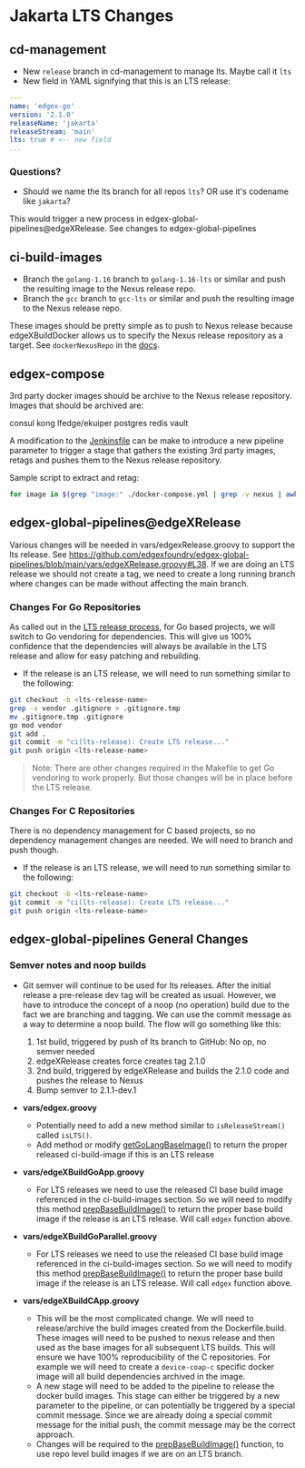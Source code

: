 # Jakarta LTS Changes

## cd-management

* New `release` branch in cd-management to manage lts. Maybe call it `lts`
* New field in YAML signifying that this is an LTS release:

```yaml
---
name: 'edgex-go'
version: '2.1.0'
releaseName: 'jakarta'
releaseStream: 'main'
lts: true # <-- new field
...
```

### Questions?

* Should we name the lts branch for all repos `lts`? OR use it's codename like `jakarta`?

This would trigger a new process in edgex-global-pipelines@edgeXRelease. See changes to edgex-global-pipelines

## ci-build-images

* Branch the `golang-1.16` branch to `golang-1.16-lts` or similar and push the resulting image to the Nexus release repo.
* Branch the `gcc` branch to `gcc-lts` or similar and push the resulting image to the Nexus release repo.

These images should be pretty simple as to push to Nexus release because edgeXBuildDocker allows us to specify the Nexus release repository as a target. See `dockerNexusRepo` in the [docs](https://edgexfoundry.github.io/edgex-global-pipelines/html/libraries/edgeXBuildDocker/).

## edgex-compose

3rd party docker images should be archive to the Nexus release repository. Images that should be archived are:

consul
kong
lfedge/ekuiper
postgres
redis
vault

A modification to the [Jenkinsfile](https://github.com/edgexfoundry/edgex-compose/blob/main/Jenkinsfile) can be make to introduce a new pipeline parameter to trigger a stage that gathers the existing 3rd party images, retags and pushes them to the Nexus release repository.

Sample script to extract and retag:

```bash
for image in $(grep "image:" ./docker-compose.yml | grep -v nexus | awk '{print $2}' | sort); do echo docker tag $image nexus3.edgexfoundry.org:10002/3rdparty/$image; echo docker push nexus3.edgexfoundry.org:10002/3rdparty/$image; done
```

## edgex-global-pipelines@edgeXRelease

Various changes will be needed in vars/edgexRelease.groovy to support the lts release. See <https://github.com/edgexfoundry/edgex-global-pipelines/blob/main/vars/edgeXRelease.groovy#L38>. If we are doing an LTS release we should not create a tag, we need to create a long running branch where changes can be made without affecting the main branch.

### Changes For Go Repositories

As called out in the [LTS release process](https://wiki.edgexfoundry.org/pages/viewpage.action?pageId=69173332#LongTermSupport(v2)-GoBasedProjects), for Go based projects, we will switch to Go vendoring for dependencies. This will give us 100% confidence that the dependencies will always be available in the LTS release and allow for easy patching and rebuilding.

* If the release is an LTS release, we will need to run something similar to the following:

```bash
git checkout -b <lts-release-name>
grep -v vendor .gitignore > .gitignore.tmp
mv .gitignore.tmp .gitignore
go mod vendor
git add .
git commit -m "ci(lts-release): Create LTS release..."
git push origin <lts-release-name>
```

> Note: There are other changes required in the Makefile to get Go vendoring to work properly. But those changes will be in place before the LTS release.

### Changes For C Repositories

There is no dependency management for C based projects, so no dependency management changes are needed. We will need to branch and push though.

* If the release is an LTS release, we will need to run something similar to the following:

```bash
git checkout -b <lts-release-name>
git commit -m "ci(lts-release): Create LTS release..."
git push origin <lts-release-name>
```

## edgex-global-pipelines General Changes

### Semver notes and noop builds

* Git semver will continue to be used for lts releases. After the initial release a pre-release dev tag will be created as usual. However, we have to introduce the concept of a noop (no operation) build due to the fact we are branching and tagging. We can use the commit message as a way to determine a noop build. The flow will go something like this:

    1. 1st build, triggered by push of lts branch to GitHub: No op, no semver needed
    2. edgeXRelease creates force creates tag 2.1.0
    3. 2nd build, triggered by edgeXRelease and builds the 2.1.0 code and pushes the release to Nexus
    4. Bump semver to 2.1.1-dev.1

* **vars/edgex.groovy**
  * Potentially need to add a new method similar to `isReleaseStream()` called `isLTS()`.
  * Add method or modify [getGoLangBaseImage()](https://github.com/edgexfoundry/edgex-global-pipelines/blob/main/vars/edgex.groovy#L207) to return the proper released ci-build-image if this is an LTS release
* **vars/edgeXBuildGoApp.groovy**
  * For LTS releases we need to use the released CI base build image referenced in the ci-build-images section. So we will need to modify this method [prepBaseBuildImage()](https://github.com/edgexfoundry/edgex-global-pipelines/blob/main/vars/edgeXBuildGoApp.groovy#L560) to return the proper base build image if the release is an LTS release. Will call `edgex` function above.
* **vars/edgeXBuildGoParallel.groovy**
  * For LTS releases we need to use the released CI base build image referenced in the ci-build-images section. So we will need to modify this method [prepBaseBuildImage()](https://github.com/edgexfoundry/edgex-global-pipelines/blob/main/vars/edgeXBuildGoParallel.groovy#L481) to return the proper base build image if the release is an LTS release. Will call `edgex` function above.
* **vars/edgeXBuildCApp.groovy**
  * This will be the most complicated change. We will need to release/archive the build images created from the Dockerfile.build. These images will need to be pushed to nexus release and then used as the base images for all subsequent LTS builds. This will ensure we have 100% reproducibility of the C repositories. For example we will need to create a `device-coap-c` specific docker image will all build dependencies archived in the image.
  * A new stage will need to be added to the pipeline to release the docker build images. This stage can either be triggered by a new parameter to the pipeline, or can potentially be triggered by a special commit message. Since we are already doing a special commit message for the initial push, the commit message may be the correct approach.
  * Changes will be required to the [prepBaseBuildImage()](https://github.com/edgexfoundry/edgex-global-pipelines/blob/main/vars/edgeXBuildCApp.groovy#L444) function, to use repo level build images if we are on an LTS branch.



